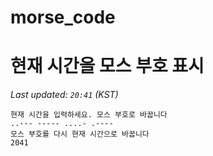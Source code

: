 # morse_code
# 현재 시간을 모스 부호 표시
<!-- MORSE_TIME_START -->
_Last updated: `20:41` (KST)_

```
현재 시간을 입력하세요. 모스 부호로 바꿉니다
..--- ----- ....- .----
모스 부호를 다시 현재 시간으로 바꿉니다
2041
```
<!-- MORSE_TIME_END -->
